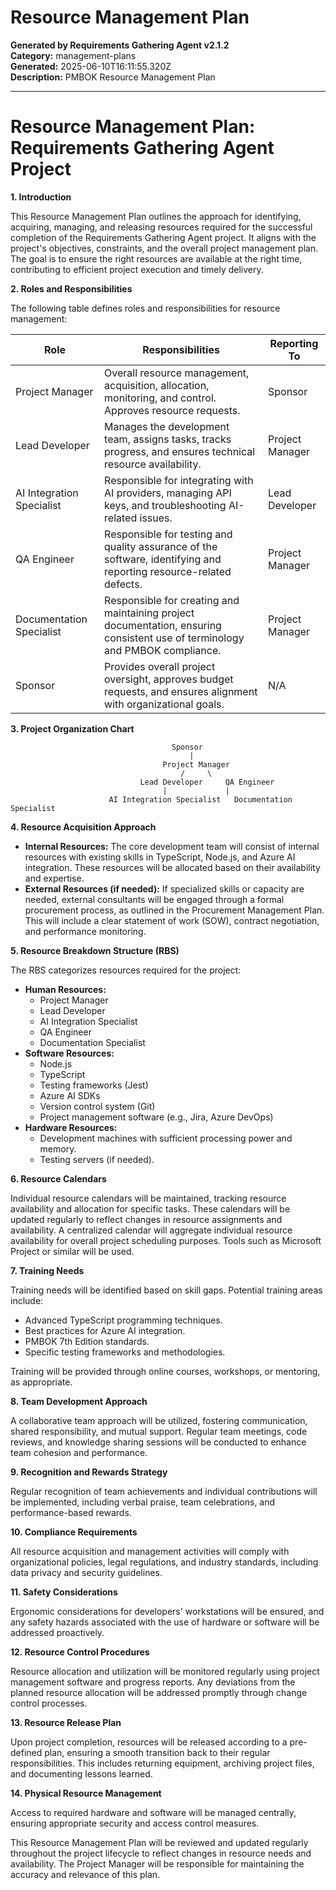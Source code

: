 # Resource Management Plan

**Generated by Requirements Gathering Agent v2.1.2**  
**Category:** management-plans  
**Generated:** 2025-06-10T16:11:55.320Z  
**Description:** PMBOK Resource Management Plan

---

# Resource Management Plan: Requirements Gathering Agent Project

**1. Introduction**

This Resource Management Plan outlines the approach for identifying, acquiring, managing, and releasing resources required for the successful completion of the Requirements Gathering Agent project.  It aligns with the project's objectives, constraints, and the overall project management plan.  The goal is to ensure the right resources are available at the right time, contributing to efficient project execution and timely delivery.

**2. Roles and Responsibilities**

The following table defines roles and responsibilities for resource management:

| Role                  | Responsibilities                                                                                                                               | Reporting To |
|-----------------------|-------------------------------------------------------------------------------------------------------------------------------------------------------|---------------|
| Project Manager       | Overall resource management, acquisition, allocation, monitoring, and control.  Approves resource requests.                                         | Sponsor        |
| Lead Developer        | Manages the development team, assigns tasks, tracks progress, and ensures technical resource availability.                                       | Project Manager |
| AI Integration Specialist | Responsible for integrating with AI providers, managing API keys, and troubleshooting AI-related issues.                                       | Lead Developer  |
| QA Engineer           | Responsible for testing and quality assurance of the software, identifying and reporting resource-related defects.                              | Project Manager |
| Documentation Specialist | Responsible for creating and maintaining project documentation, ensuring consistent use of terminology and PMBOK compliance.                  | Project Manager |
| Sponsor               | Provides overall project oversight, approves budget requests, and ensures alignment with organizational goals.                                      | N/A            |


**3. Project Organization Chart**

```
                                    Sponsor
                                        |
                                  Project Manager
                                      /     \
                             Lead Developer     QA Engineer
                                  |             |
                      AI Integration Specialist   Documentation Specialist

```

**4. Resource Acquisition Approach**

* **Internal Resources:** The core development team will consist of internal resources with existing skills in TypeScript, Node.js, and Azure AI integration.  These resources will be allocated based on their availability and expertise.
* **External Resources (if needed):**  If specialized skills or capacity are needed, external consultants will be engaged through a formal procurement process, as outlined in the Procurement Management Plan.  This will include a clear statement of work (SOW), contract negotiation, and performance monitoring.

**5. Resource Breakdown Structure (RBS)**

The RBS categorizes resources required for the project:

* **Human Resources:**
    * Project Manager
    * Lead Developer
    * AI Integration Specialist
    * QA Engineer
    * Documentation Specialist
* **Software Resources:**
    * Node.js
    * TypeScript
    * Testing frameworks (Jest)
    * Azure AI SDKs
    * Version control system (Git)
    * Project management software (e.g., Jira, Azure DevOps)
* **Hardware Resources:**
    * Development machines with sufficient processing power and memory.
    * Testing servers (if needed).


**6. Resource Calendars**

Individual resource calendars will be maintained, tracking resource availability and allocation for specific tasks.  These calendars will be updated regularly to reflect changes in resource assignments and availability.  A centralized calendar will aggregate individual resource availability for overall project scheduling purposes.  Tools such as Microsoft Project or similar will be used.

**7. Training Needs**

Training needs will be identified based on skill gaps.  Potential training areas include:

* Advanced TypeScript programming techniques.
* Best practices for Azure AI integration.
* PMBOK 7th Edition standards.
* Specific testing frameworks and methodologies.

Training will be provided through online courses, workshops, or mentoring, as appropriate.

**8. Team Development Approach**

A collaborative team approach will be utilized, fostering communication, shared responsibility, and mutual support.  Regular team meetings, code reviews, and knowledge sharing sessions will be conducted to enhance team cohesion and performance.

**9. Recognition and Rewards Strategy**

Regular recognition of team achievements and individual contributions will be implemented, including verbal praise, team celebrations, and performance-based rewards.

**10. Compliance Requirements**

All resource acquisition and management activities will comply with organizational policies, legal regulations, and industry standards, including data privacy and security guidelines.

**11. Safety Considerations**

Ergonomic considerations for developers' workstations will be ensured, and any safety hazards associated with the use of hardware or software will be addressed proactively.

**12. Resource Control Procedures**

Resource allocation and utilization will be monitored regularly using project management software and progress reports.  Any deviations from the planned resource allocation will be addressed promptly through change control processes.

**13. Resource Release Plan**

Upon project completion, resources will be released according to a pre-defined plan, ensuring a smooth transition back to their regular responsibilities.  This includes returning equipment, archiving project files, and documenting lessons learned.

**14. Physical Resource Management**

Access to required hardware and software will be managed centrally, ensuring appropriate security and access control measures.


This Resource Management Plan will be reviewed and updated regularly throughout the project lifecycle to reflect changes in resource needs and availability.  The Project Manager will be responsible for maintaining the accuracy and relevance of this plan.
